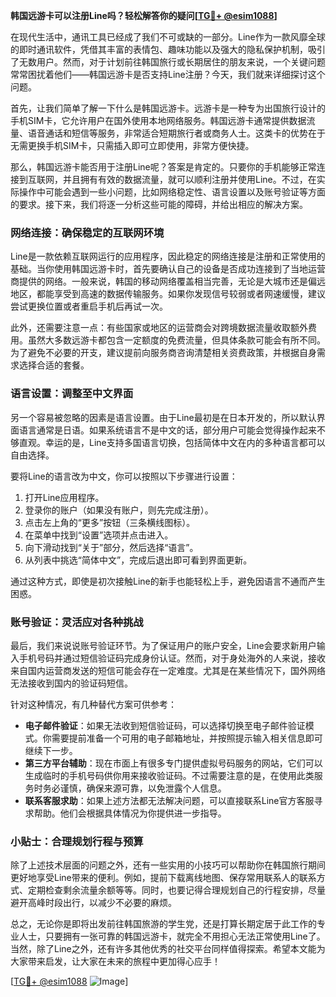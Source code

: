 **韩国远游卡可以注册Line吗？轻松解答你的疑问[[TG💪+ @esim1088](https://t.me/s/esim1088)]**

在现代生活中，通讯工具已经成了我们不可或缺的一部分。Line作为一款风靡全球的即时通讯软件，凭借其丰富的表情包、趣味功能以及强大的隐私保护机制，吸引了无数用户。然而，对于计划前往韩国旅行或长期居住的朋友来说，一个关键问题常常困扰着他们——韩国远游卡是否支持Line注册？今天，我们就来详细探讨这个问题。

首先，让我们简单了解一下什么是韩国远游卡。远游卡是一种专为出国旅行设计的手机SIM卡，它允许用户在国外使用本地网络服务。韩国远游卡通常提供数据流量、语音通话和短信等服务，非常适合短期旅行者或商务人士。这类卡的优势在于无需更换手机SIM卡，只需插入即可立即使用，非常方便快捷。

那么，韩国远游卡能否用于注册Line呢？答案是肯定的。只要你的手机能够正常连接到互联网，并且拥有有效的数据流量，就可以顺利注册并使用Line。不过，在实际操作中可能会遇到一些小问题，比如网络稳定性、语言设置以及账号验证等方面的要求。接下来，我们将逐一分析这些可能的障碍，并给出相应的解决方案。

### 网络连接：确保稳定的互联网环境

Line是一款依赖互联网运行的应用程序，因此稳定的网络连接是注册和正常使用的基础。当你使用韩国远游卡时，首先要确认自己的设备是否成功连接到了当地运营商提供的网络。一般来说，韩国的移动网络覆盖相当完善，无论是大城市还是偏远地区，都能享受到高速的数据传输服务。如果你发现信号较弱或者网速缓慢，建议尝试更换位置或者重启手机后再试一次。

此外，还需要注意一点：有些国家或地区的运营商会对跨境数据流量收取额外费用。虽然大多数远游卡都包含一定额度的免费流量，但具体条款可能会有所不同。为了避免不必要的开支，建议提前向服务商咨询清楚相关资费政策，并根据自身需求选择合适的套餐。

### 语言设置：调整至中文界面

另一个容易被忽略的因素是语言设置。由于Line最初是在日本开发的，所以默认界面语言通常是日语。如果系统语言不是中文的话，部分用户可能会觉得操作起来不够直观。幸运的是，Line支持多国语言切换，包括简体中文在内的多种语言都可以自由选择。

要将Line的语言改为中文，你可以按照以下步骤进行设置：
1. 打开Line应用程序。
2. 登录你的账户（如果没有账户，则先完成注册）。
3. 点击左上角的“更多”按钮（三条横线图标）。
4. 在菜单中找到“设置”选项并点击进入。
5. 向下滑动找到“关于”部分，然后选择“语言”。
6. 从列表中挑选“简体中文”，完成后退出即可看到界面更新。

通过这种方式，即使是初次接触Line的新手也能轻松上手，避免因语言不通而产生困惑。

### 账号验证：灵活应对各种挑战

最后，我们来说说账号验证环节。为了保证用户的账户安全，Line会要求新用户输入手机号码并通过短信验证码完成身份认证。然而，对于身处海外的人来说，接收来自国内运营商发送的短信可能会存在一定难度。尤其是在某些情况下，国外网络无法接收到国内的验证码短信。

针对这种情况，有几种替代方案可供参考：
- **电子邮件验证**：如果无法收到短信验证码，可以选择切换至电子邮件验证模式。你需要提前准备一个可用的电子邮箱地址，并按照提示输入相关信息即可继续下一步。
- **第三方平台辅助**：现在市面上有很多专门提供虚拟号码服务的网站，它们可以生成临时的手机号码供你用来接收验证码。不过需要注意的是，在使用此类服务时务必谨慎，确保来源可靠，以免泄露个人信息。
- **联系客服求助**：如果上述方法都无法解决问题，可以直接联系Line官方客服寻求帮助。他们会根据具体情况为你提供进一步指导。

### 小贴士：合理规划行程与预算

除了上述技术层面的问题之外，还有一些实用的小技巧可以帮助你在韩国旅行期间更好地享受Line带来的便利。例如，提前下载离线地图、保存常用联系人的联系方式、定期检查剩余流量余额等等。同时，也要记得合理规划自己的行程安排，尽量避开高峰时段出行，以减少不必要的麻烦。

总之，无论你是即将出发前往韩国旅游的学生党，还是打算长期定居于此工作的专业人士，只要拥有一张可靠的韩国远游卡，就完全不用担心无法正常使用Line了。当然，除了Line之外，还有许多其他优秀的社交平台同样值得探索。希望本文能为大家带来启发，让大家在未来的旅程中更加得心应手！

[[TG💪+ @esim1088](https://t.me/s/esim1088) ![Image](https://i.postimg.cc/4NQfJmqS/Snipaste-2025-05-13-00-14-12.png)]